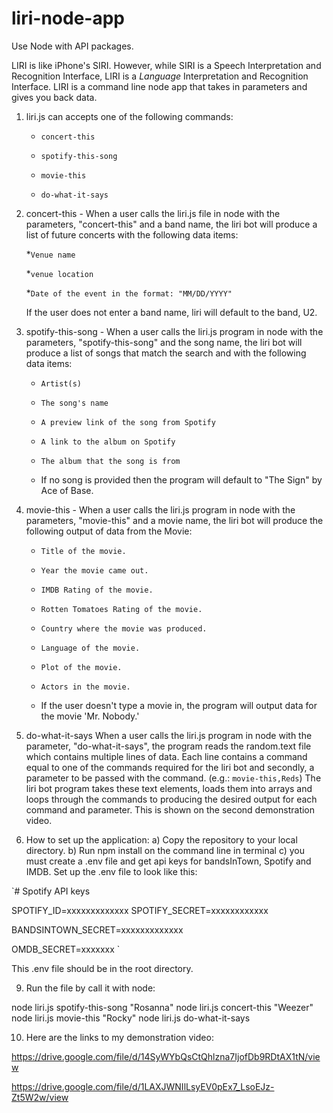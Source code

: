 
# liri-node-app

Use Node with API packages.

LIRI is like iPhone's SIRI. However, while SIRI is a Speech Interpretation and Recognition Interface, LIRI is a _Language_ Interpretation and Recognition Interface. LIRI is a command line node app that takes in parameters and gives you back data.

1. liri.js can accepts one of the following commands:

   * `concert-this`

   * `spotify-this-song`

   * `movie-this`

   * `do-what-it-says`

2. concert-this -
  When a user calls the liri.js file in node with the parameters, "concert-this" and a band name, the liri bot will produce a list of future concerts with the following data items:
  
    *`Venue name`

    *`venue location`

    *`Date of the event in the format: "MM/DD/YYYY"`

    If the user does not enter a band name, liri will default to the band, U2.

3. spotify-this-song -
  When a user calls the liri.js program in node with the parameters, "spotify-this-song" and the song name, the liri bot will produce a list of songs that match the search and with the following data items:

     * `Artist(s)`

     * `The song's name`

     * `A preview link of the song from Spotify`

     * `A link to the album on Spotify`

     * `The album that the song is from`

     * If no song is provided then the program will default to "The Sign" by Ace of Base.

4. movie-this -
  When a user calls the liri.js program in node with the parameters, "movie-this" and a movie name, the liri bot will produce the following output of data from the Movie:

    * `Title of the movie.`

    * `Year the movie came out.`

    * `IMDB Rating of the movie.`

    * `Rotten Tomatoes Rating of the movie.`

    * `Country where the movie was produced.`

    * `Language of the movie.`

    * `Plot of the movie.`

    * `Actors in the movie.`

    * If the user doesn't type a movie in, the program will output data for the movie 'Mr. Nobody.'

5. do-what-it-says
  When a user calls the liri.js program in node with the parameter, "do-what-it-says", the program reads the random.text file which contains multiple lines of data.  Each line contains a command equal to one of the commands required for the liri bot and secondly, a parameter to be passed with the command.  (e.g.:  `movie-this,Reds`)  The liri bot program takes these text elements, loads them into arrays and loops through the commands to producing the desired output for each command and parameter.  This is shown on the second demonstration video.  

6. How to set up the application:
  a) Copy the repository to your local directory.
  b) Run npm install on the command line in terminal
  c) you must create a .env file and get api keys for bandsInTown, Spotify and IMDB.  Set up the .env file to look like this:

`# Spotify API keys

SPOTIFY_ID=xxxxxxxxxxxxx
SPOTIFY_SECRET=xxxxxxxxxxxx

BANDSINTOWN_SECRET=xxxxxxxxxxxxx

OMDB_SECRET=xxxxxxx `

This .env file should be in the root directory.

9. Run the file by call it with node:

node liri.js spotify-this-song "Rosanna"
node liri.js concert-this "Weezer"
node liri.js movie-this "Rocky"
node liri.js do-what-it-says

10. Here are the links to my demonstration video:

  https://drive.google.com/file/d/14SyWYbQsCtQhlzna7IjofDb9RDtAX1tN/view

  https://drive.google.com/file/d/1LAXJWNIlLsyEV0pEx7_LsoEJz-Zt5W2w/view